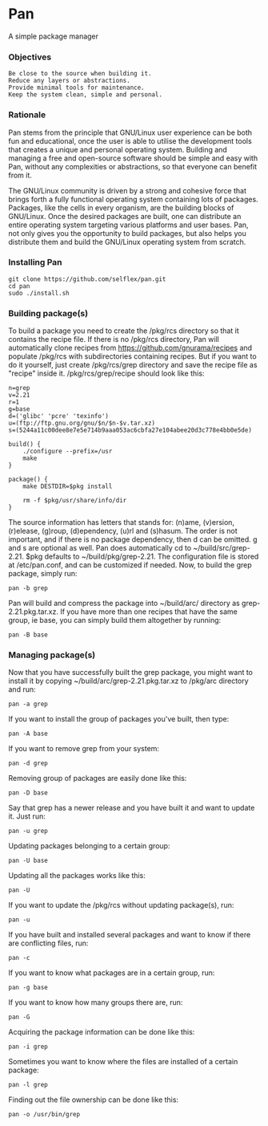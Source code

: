 # Pan
A simple package manager

<h3>Objectives</h3>

    Be close to the source when building it.
    Reduce any layers or abstractions.
    Provide minimal tools for maintenance.
    Keep the system clean, simple and personal.

<h3>Rationale</h3>

Pan stems from the principle that GNU/Linux user experience can be both fun and educational, once the user is able to utilise the development tools that creates a unique and personal operating system. Building and managing a free and open-source software should be simple and easy with Pan, without any complexities or abstractions, so that everyone can benefit from it.

The GNU/Linux community is driven by a strong and cohesive force that brings forth a fully functional operating system containing lots of packages. Packages, like the cells in every organism, are the building blocks of GNU/Linux. Once the desired packages are built, one can distribute an entire operating system targeting various platforms and user bases. Pan, not only gives you the opportunity to build packages, but also helps you distribute them and build the GNU/Linux operating system from scratch.

<h3>Installing Pan</h3>

    git clone https://github.com/selflex/pan.git
    cd pan
    sudo ./install.sh

<h3>Building package(s)</h3>

To build a package you need to create the /pkg/rcs directory so that it contains the recipe file. If there is no /pkg/rcs directory, Pan will automatically clone recipes from https://github.com/gnurama/recipes and populate /pkg/rcs with subdirectories containing recipes. But if you want to do it yourself, just create /pkg/rcs/grep directory and save the recipe file as "recipe" inside it. /pkg/rcs/grep/recipe should look like this:

    n=grep
    v=2.21
    r=1
    g=base
    d=('glibc' 'pcre' 'texinfo')
    u=(ftp://ftp.gnu.org/gnu/$n/$n-$v.tar.xz)
    s=(5244a11c00dee8e7e5e714b9aaa053ac6cbfa27e104abee20d3c778e4bb0e5de)

    build() {
        ./configure --prefix=/usr
        make
    }

    package() {
        make DESTDIR=$pkg install

        rm -f $pkg/usr/share/info/dir
    }

The source information has letters that stands for: (n)ame, (v)ersion, (r)elease, (g)roup, (d)ependency, (u)rl and (s)hasum. The order is not important, and if there is no package dependency, then d can be omitted. g and s are optional as well. Pan does automatically cd to ~/build/src/grep-2.21. $pkg defaults to ~/build/pkg/grep-2.21. The configuration file is stored at /etc/pan.conf, and can be customized if needed. Now, to build the grep package, simply run:

    pan -b grep

Pan will build and compress the package into ~/build/arc/ directory as grep-2.21.pkg.tar.xz. If you have more than one recipes that have the same group, ie base, you can simply build them altogether by running:

    pan -B base

<h3>Managing package(s)</h3>

Now that you have successfully built the grep package, you might want to install it by copying ~/build/arc/grep-2.21.pkg.tar.xz to /pkg/arc directory and run:

    pan -a grep

If you want to install the group of packages you've built, then type:

    pan -A base

If you want to remove grep from your system:

    pan -d grep

Removing group of packages are easily done like this:

    pan -D base

Say that grep has a newer release and you have built it and want to update it. Just run:

    pan -u grep

Updating packages belonging to a certain group:

    pan -U base

Updating all the packages works like this:

    pan -U

If you want to update the /pkg/rcs without updating package(s), run:

    pan -u

If you have built and installed several packages and want to know if there are conflicting files, run:

    pan -c

If you want to know what packages are in a certain group, run:

    pan -g base

If you want to know how many groups there are, run:

    pan -G

Acquiring the package information can be done like this:

    pan -i grep

Sometimes you want to know where the files are installed of a certain package:

    pan -l grep

Finding out the file ownership can be done like this:

    pan -o /usr/bin/grep

